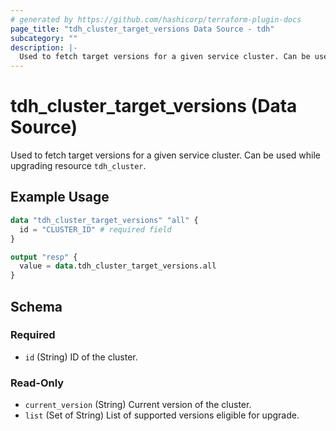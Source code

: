 ```yaml
---
# generated by https://github.com/hashicorp/terraform-plugin-docs
page_title: "tdh_cluster_target_versions Data Source - tdh"
subcategory: ""
description: |-
  Used to fetch target versions for a given service cluster. Can be used while upgrading resource tdh_cluster.
---
```


# tdh_cluster_target_versions (Data Source)

Used to fetch target versions for a given service cluster. Can be used while upgrading resource `tdh_cluster`.

## Example Usage

```terraform
data "tdh_cluster_target_versions" "all" {
  id = "CLUSTER_ID" # required field
}

output "resp" {
  value = data.tdh_cluster_target_versions.all
}
```

<!-- schema generated by tfplugindocs -->
## Schema

### Required

- `id` (String) ID of the cluster.

### Read-Only

- `current_version` (String) Current version of the cluster.
- `list` (Set of String) List of supported versions eligible for upgrade.


